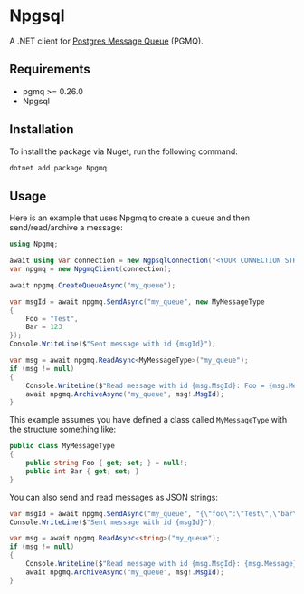 # Npgsql

A .NET client for <a href="https://github.com/tembo-io/pgmq">Postgres Message Queue</a> (PGMQ).

## Requirements

* pgmq >= 0.26.0
* Npgsql

## Installation
To install the package via Nuget, run the following command:

```bash
dotnet add package Npgmq
```

## Usage

Here is an example that uses Npgmq to create a queue and then send/read/archive a message:

```csharp
using Npgmq;

await using var connection = new NgpsqlConnection("<YOUR CONNECTION STRING HERE>");
var npgmq = new NpgmqClient(connection);

await npgmq.CreateQueueAsync("my_queue");

var msgId = await npgmq.SendAsync("my_queue", new MyMessageType
{
    Foo = "Test",
    Bar = 123
});
Console.WriteLine($"Sent message with id {msgId}");

var msg = await npgmq.ReadAsync<MyMessageType>("my_queue");
if (msg != null)
{
    Console.WriteLine($"Read message with id {msg.MsgId}: Foo = {msg.Message?.Foo}, Bar = {msg.Message?.Bar}");
    await npgmq.ArchiveAsync("my_queue", msg!.MsgId);
}
```

This example assumes you have defined a class called `MyMessageType` with the structure something like:

```csharp
public class MyMessageType
{
    public string Foo { get; set; } = null!;
    public int Bar { get; set; }
}
```

You can also send and read messages as JSON strings:

```csharp   
var msgId = await npgmq.SendAsync("my_queue", "{\"foo\":\"Test\",\"bar\":123}");
Console.WriteLine($"Sent message with id {msgId}");

var msg = await npgmq.ReadAsync<string>("my_queue");
if (msg != null)
{
    Console.WriteLine($"Read message with id {msg.MsgId}: {msg.Message}");
    await npgmq.ArchiveAsync("my_queue", msg!.MsgId);
}
```